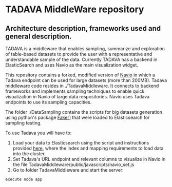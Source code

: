# TADAVA MiddleWare repository

## Architecture description, frameworks used and general description.

TADAVA is a middleware that enables sampling, summarize and exploration of table-based datasets to provide the user with a representative and understandable sample of the data. Currently TADAVA has a backend in ElasticSearch and uses Navio as the main visualization widget.

This repository contains a forked, modified version of [Navio](https://github.com/john-guerra/navio/) in which a Tadava endpoint can be used for large datasets (more than 200MB). 
Tadava middleware code resides in ./TadavaMiddleware. It connects to backend frameworks and implements sampling techniques to enable quick visualization in Navio of large data respositories. Navio uses Tadava endpoints to use its sampling capacities.

The folder ./DataSampling contains the scripts for big datasets generation using python's package [Faker](https://github.com/joke2k/faker)] that were loaded to Elasticsearch for sampling testing.

To use Tadava you will have to:
1. Load your data to Elasticsearch using the script and instructions provided [here](https://github.com/john-guerra/elasticSearchExperiments/blob/master/DataSampling/indicemapping.md), where the index and mapping requirements to load data into the cluster.
2. Set Tadava's URL endpoint and relevant columns to visualize in Navio in the file TadavaMiddleware/public/javascripts/navio_set.js
3. Go to folder TadavaMiddleware and start the server:
````
execute node app
````
